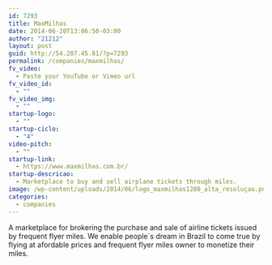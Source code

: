 ```yaml
---
id: 7293
title: MaxMilhas
date: 2014-06-20T13:06:50-03:00
author: "21212"
layout: post
guid: http://54.207.45.81/?p=7293
permalink: /companies/maxmilhas/
fv_video:
  - Paste your YouTube or Vimeo url
fv_video_id:
  - ""
fv_video_img:
  - ""
startup-logo:
  - ""
startup-ciclo:
  - "4"
video-pitch:
  - ""
startup-link:
  - https://www.maxmilhas.com.br/
startup-descricao:
  - Marketplace to buy and sell airplane tickets through miles.
image: /wp-content/uploads/2014/06/logo_maxmilhas1280_alta_resoluçao.png
categories:
  - companies
---
```

A marketplace for brokering the purchase and sale of airline tickets issued by frequent flyer miles. We enable people´s dream in Brazil to come true by flying at afordable prices and frequent flyer miles owner to monetize their miles.